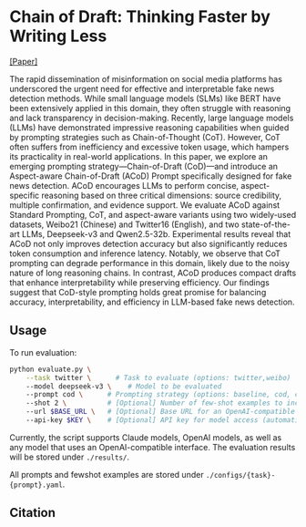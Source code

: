 # Chain of Draft: Thinking Faster by Writing Less
[[Paper]]()

The rapid dissemination of misinformation on social media platforms has underscored the urgent need for effective and interpretable fake news detection methods. While small language models (SLMs) like BERT have been extensively applied in this domain, they often struggle with reasoning and lack transparency in decision-making. Recently, large language models (LLMs) have demonstrated impressive reasoning capabilities when guided by prompting strategies such as Chain-of-Thought (CoT). However, CoT often suffers from inefficiency and excessive token usage, which hampers its practicality in real-world applications. 
In this paper, we explore an emerging prompting strategy—Chain-of-Draft (CoD)—and introduce an Aspect-aware Chain-of-Draft (ACoD) Prompt specifically designed for fake news detection. ACoD encourages LLMs to perform concise, aspect-specific reasoning based on three critical dimensions: source credibility, multiple confirmation, and evidence support. We evaluate ACoD against Standard Prompting, CoT, and aspect-aware variants using two widely-used datasets, Weibo21 (Chinese) and Twitter16 (English), and two state-of-the-art LLMs, Deepseek-v3 and Qwen2.5-32b. Experimental results reveal that ACoD not only improves detection accuracy but also significantly reduces token consumption and inference latency. Notably, we observe that CoT prompting can degrade performance in this domain, likely due to the noisy nature of long reasoning chains. In contrast, ACoD produces compact drafts that enhance interpretability while preserving efficiency. Our findings suggest that CoD-style prompting holds great promise for balancing accuracy, interpretability, and efficiency in LLM-based fake news detection.


## Usage
To run evaluation:
```bash
python evaluate.py \
    --task twitter \      # Task to evaluate (options: twitter,weibo)
    --model deepseek-v3 \    # Model to be evaluated
    --prompt cod \      # Prompting strategy (options: baseline, cod, cot)
    --shot 2 \          # [Optional] Number of few-shot examples to include in the prompt (uses all available examples by default if omitted)
    --url $BASE_URL \   # [Optional] Base URL for an OpenAI-compatible interface (e.g., locally hosted models)
    --api-key $KEY \    # [Optional] API key for model access (automatically loads from environment variables for Claude and OpenAI models if not provided)
```
Currently, the script supports Claude models, OpenAI models, as well as any model that uses an OpenAI-compatible interface.
The evaluation results will be stored under `./results/`.

All prompts and fewshot examples are stored under `./configs/{task}-{prompt}.yaml`. 

## Citation
